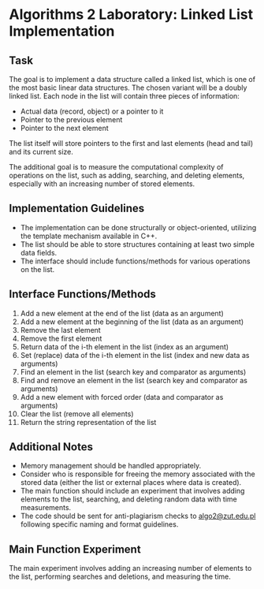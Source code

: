 # Algorithms 2 Laboratory: Linked List Implementation

## Task
The goal is to implement a data structure called a linked list, which is one of the most basic linear data structures. The chosen variant will be a doubly linked list. Each node in the list will contain three pieces of information:
- Actual data (record, object) or a pointer to it
- Pointer to the previous element
- Pointer to the next element

The list itself will store pointers to the first and last elements (head and tail) and its current size.

The additional goal is to measure the computational complexity of operations on the list, such as adding, searching, and deleting elements, especially with an increasing number of stored elements.

## Implementation Guidelines
- The implementation can be done structurally or object-oriented, utilizing the template mechanism available in C++.
- The list should be able to store structures containing at least two simple data fields.
- The interface should include functions/methods for various operations on the list.

## Interface Functions/Methods
1. Add a new element at the end of the list (data as an argument)
2. Add a new element at the beginning of the list (data as an argument)
3. Remove the last element
4. Remove the first element
5. Return data of the i-th element in the list (index as an argument)
6. Set (replace) data of the i-th element in the list (index and new data as arguments)
7. Find an element in the list (search key and comparator as arguments)
8. Find and remove an element in the list (search key and comparator as arguments)
9. Add a new element with forced order (data and comparator as arguments)
10. Clear the list (remove all elements)
11. Return the string representation of the list

## Additional Notes
- Memory management should be handled appropriately.
- Consider who is responsible for freeing the memory associated with the stored data (either the list or external places where data is created).
- The main function should include an experiment that involves adding elements to the list, searching, and deleting random data with time measurements.
- The code should be sent for anti-plagiarism checks to algo2@zut.edu.pl following specific naming and format guidelines.

## Main Function Experiment
The main experiment involves adding an increasing number of elements to the list, performing searches and deletions, and measuring the time.
